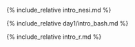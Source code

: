 {% include_relative intro_nesi.md %}

{% include_relative day1/intro_bash.md %}

{% include_relative intro_r.md %}
